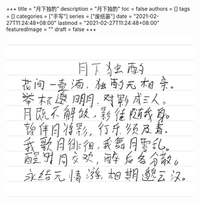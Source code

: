+++
title = "月下独酌"
description = "月下独酌"
toc = false
authors = []
tags = []
categories = ["手写"]
series = ["废纸篓"]
date =  "2021-02-27T11:24:48+08:00"
lastmod = "2021-02-27T11:24:48+08:00"
featuredImage = ""
draft = false
+++

![月下独酌](/images/shouxie/yuexiaduzhuo.png)
